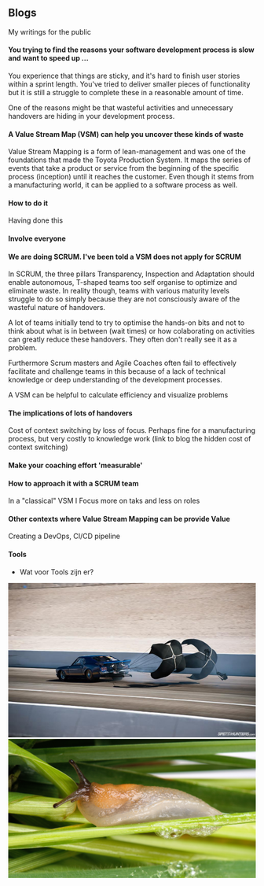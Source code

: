 ## Blogs
My writings for the public

#### You trying to find the reasons your software development process is slow and want to speed up ...
You experience that things are sticky, and it's hard to finish user stories within a sprint length. You've tried to deliver smaller 
pieces of functionality but it is still a struggle to complete these in a reasonable amount of time.

One of the reasons might be that wasteful activities and unnecessary handovers are hiding in your
development process. 

#### A Value Stream Map (VSM) can help you uncover these kinds of waste
Value Stream Mapping is a form of lean-management and was one of the foundations that made the Toyota Production 
System. It maps the series of events that take a product or service from the beginning of the specific process (inception) 
until it reaches the customer. Even though it stems from a manufacturing world, it can be applied to a 
software process as well. 

#### How to do it
Having done this 

#### Involve everyone 

#### We are doing SCRUM. I've been told a VSM does not apply for SCRUM
In SCRUM, the three pillars Transparency, Inspection and Adaptation should enable autonomous, T-shaped teams too 
self organise to optimize and eliminate waste. In reality though, teams with various maturity levels struggle 
to do so simply because they are not consciously aware of the wasteful nature of handovers. 

A lot of teams initially tend to try to optimise the hands-on bits and not to think about 
what is in between (wait times) or how colaborating on activities can greatly 
reduce these handovers. They often don't really see it as a problem. 

Furthermore Scrum masters and Agile Coaches often fail to effectively facilitate and challenge teams in this 
because of a lack of technical knowledge or deep understanding of the development processes. 

A VSM can be helpful to calculate efficiency and visualize problems 

#### The implications of lots of handovers
Cost of context switching by loss of focus. Perhaps fine for a manufacturing process, but very costly to knowledge work
(link to blog the hidden cost of context switching)

#### Make your coaching effort 'measurable'

#### How to approach it with a SCRUM team
In a "classical" VSM I 
Focus more on taks and less on roles

#### Other contexts where Value Stream Mapping can be provide Value
Creating a DevOps, CI/CD pipeline

#### Tools
- Wat voor Tools zijn er?


![](parachute.jpg)
![](snail.jpg)
